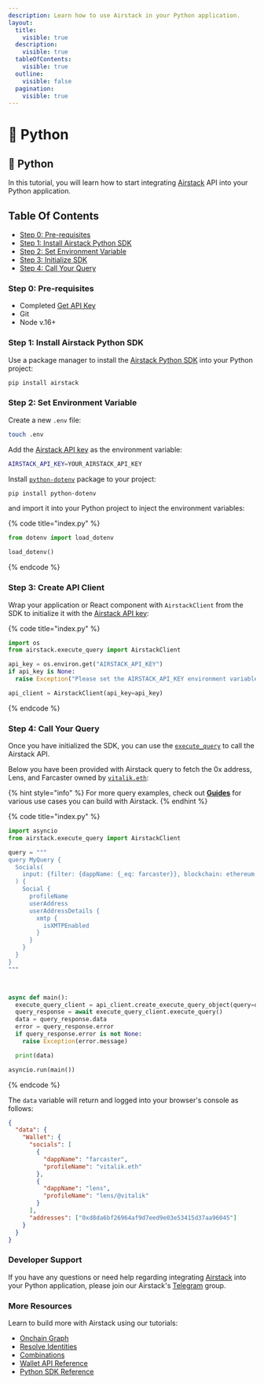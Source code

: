 ```yaml
---
description: Learn how to use Airstack in your Python application.
layout:
  title:
    visible: true
  description:
    visible: true
  tableOfContents:
    visible: true
  outline:
    visible: false
  pagination:
    visible: true
---
```


# 🐍 Python

## 🐍 Python

In this tutorial, you will learn how to start integrating [Airstack](https://airstack.xyz) API into your Python application.

## Table Of Contents

* [Step 0: Pre-requisites](python.md#step-0-pre-requisites)
* [Step 1: Install Airstack Python SDK](python.md#step-1-install-airstack-python-sdk)
* [Step 2: Set Environment Variable](python.md#step-2-set-environment-variable)
* [Step 3: Initialize SDK](python.md#step-3-initialize-sdk)
* [Step 4: Call Your Query](python.md#step-4-call-your-query)

### Step 0: Pre-requisites

* Completed [Get API Key](../get-api-key.md)
* Git
* Node v.16+

### Step 1: Install Airstack Python SDK

Use a package manager to install the [Airstack Python SDK](https://pypi.org/project/airstack/) into your Python project:

```sh
pip install airstack
```

### Step 2: Set Environment Variable

Create a new `.env` file:

```sh
touch .env
```

Add the [Airstack API key](../get-api-key.md) as the environment variable:

```sh
AIRSTACK_API_KEY=YOUR_AIRSTACK_API_KEY
```

Install [`python-dotenv`](https://pypi.org/project/python-dotenv/) package to your project:

```bash
pip install python-dotenv
```

and import it into your Python project to inject the environment variables:

{% code title="index.py" %}
```python
from dotenv import load_dotenv

load_dotenv()
```
{% endcode %}

### Step 3: Create API Client

Wrap your application or React component with `AirstackClient` from the SDK to initialize it with the [Airstack API key](../get-api-key.md):

{% code title="index.py" %}
```python
import os
from airstack.execute_query import AirstackClient

api_key = os.environ.get("AIRSTACK_API_KEY")
if api_key is None:
  raise Exception("Please set the AIRSTACK_API_KEY environment variable")

api_client = AirstackClient(api_key=api_key)
```
{% endcode %}

### Step 4: Call Your Query

Once you have initialized the SDK, you can use the [`execute_query`](https://github.com/Airstack-xyz/airstack-python-sdk#execute\_query) to call the Airstack API.

Below you have been provided with Airstack query to fetch the 0x address, Lens, and Farcaster owned by [`vitalik.eth`](https://explorer.airstack.xyz/token-balances?address=vitalik.eth\&blockchain=ethereum\&rawInput=%23%E2%8E%B1vitalik.eth%E2%8E%B1%28vitalik.eth++ethereum+null%29\&inputType=ADDRESS):

{% hint style="info" %}
For more query examples, check out [**Guides**](../../guides/onchain-graph.md) for various use cases you can build with Airstack.
{% endhint %}

{% code title="index.py" %}
```python
import asyncio
from airstack.execute_query import AirstackClient

query = """
query MyQuery {
  Socials(
    input: {filter: {dappName: {_eq: farcaster}}, blockchain: ethereum, order: {profileCreatedAtBlockTimestamp: DESC}, limit: 200}
  ) {
    Social {
      profileName
      userAddress
      userAddressDetails {
        xmtp {
          isXMTPEnabled
        }
      }
    }
  }
}
"""



async def main():
  execute_query_client = api_client.create_execute_query_object(query=query)
  query_response = await execute_query_client.execute_query()
  data = query_response.data
  error = query_response.error
  if query_response.error is not None:
    raise Exception(error.message)

  print(data)

asyncio.run(main())
```
{% endcode %}

The `data` variable will return and logged into your browser's console as follows:

```json
{
  "data": {
    "Wallet": {
      "socials": [
        {
          "dappName": "farcaster",
          "profileName": "vitalik.eth"
        },
        {
          "dappName": "lens",
          "profileName": "lens/@vitalik"
        }
      ],
      "addresses": ["0xd8da6bf26964af9d7eed9e03e53415d37aa96045"]
    }
  }
}
```

### Developer Support

If you have any questions or need help regarding integrating [Airstack](https://airstack.xyz) into your Python application, please join our Airstack's [Telegram](https://t.me/+1k3c2FR7z51mNDRh) group.

### More Resources

Learn to build more with Airstack using our tutorials:

* [Onchain Graph](../../guides/onchain-graph.md)
* [Resolve Identities](../../guides/resolve-identities/)
* [Combinations](../../guides/combinations/)
* [Wallet API Reference](../../api-references/api-reference/wallet-api/)
* [Python SDK Reference](https://pypi.org/project/airstack/)

